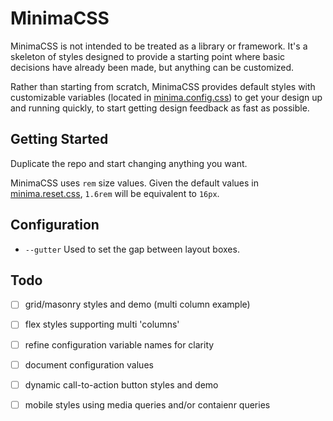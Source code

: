 # MinimaCSS

MinimaCSS is not intended to be treated as a library or framework.
It's a skeleton of styles designed to provide a starting point where 
basic decisions have already been made, but anything can be customized.

Rather than starting from scratch, MinimaCSS provides default styles 
with customizable variables (located in [minima.config.css]()) to get 
your design up and running quickly, to start getting design feedback
as fast as possible.

## Getting Started

Duplicate the repo and start changing anything you want.

MinimaCSS uses `rem` size values. Given the default values in 
[minima.reset.css](), `1.6rem` will be equivalent to `16px`.

## Configuration

- `--gutter` Used to set the gap between layout boxes.

## Todo

- [ ] grid/masonry styles and demo (multi column example)
- [ ] flex styles supporting multi 'columns'
- [ ] refine configuration variable names for clarity
- [ ] document configuration values
- [ ] dynamic call-to-action button styles and demo
- [ ] mobile styles using media queries and/or contaienr queries

